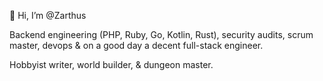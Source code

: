 👋 Hi, I’m @Zarthus

Backend engineering (PHP, Ruby, Go, Kotlin, Rust), security audits, scrum master, devops & on a good day a decent full-stack engineer. 

Hobbyist writer, world builder, & dungeon master.
